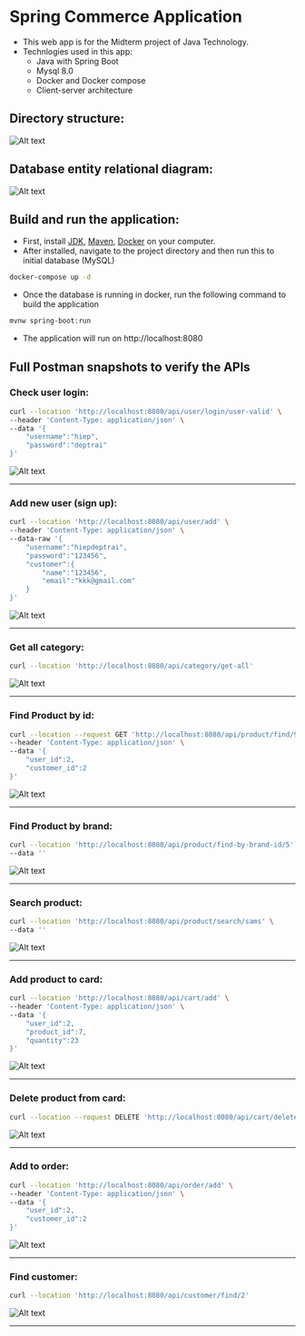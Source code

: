 # Spring Commerce Application

- This web app is for the Midterm project of Java Technology.
- Technlogies used in this app:
  - Java with Spring Boot
  - Mysql 8.0
  - Docker and Docker compose
  - Client-server architecture
  
## Directory structure:
  ![Alt text](imgs/image.png)

## Database entity relational diagram:
  ![Alt text](imgs/data-model/ERD.jpg)


## Build and run the application:
- First, install [JDK](https://www.oracle.com/java/technologies/downloads/), [Maven](https://maven.apache.org/), [Docker](https://www.docker.com/) on your computer.
- After installed, navigate to the project directory and then run this to initial database (MySQL)
  
```bash
docker-compose up -d
```

- Once the database is running in docker, run the following command to build the application

```bash
mvnw spring-boot:run
```

- The application will run on http://localhost:8080

##  Full Postman snapshots to verify the APIs

### Check user login:
```bash
curl --location 'http://localhost:8080/api/user/login/user-valid' \
--header 'Content-Type: application/json' \
--data '{
    "username":"hiep",
    "password":"deptrai"
}'
```

![Alt text](imgs/postman-api/user-check-login.jpg)

---

### Add new user (sign up):
```bash
curl --location 'http://localhost:8080/api/user/add' \
--header 'Content-Type: application/json' \
--data-raw '{
    "username":"hiepdeptrai",
    "password":"123456",
    "customer":{
        "name":"123456",
        "email":"kkk@gmail.com"
    }
}'
```

![Alt text](imgs/postman-api/user-add.jpg)

---

### Get all category:
```bash
curl --location 'http://localhost:8080/api/category/get-all'
```

![Alt text](imgs/postman-api/category-get-all.png)

---

### Find Product by id:
```bash
curl --location --request GET 'http://localhost:8080/api/product/find/9' \
--header 'Content-Type: application/json' \
--data '{
    "user_id":2,
    "customer_id":2
}'
```

![Alt text](imgs/postman-api/product-find.jpg)

---

### Find Product by brand:
```bash
curl --location 'http://localhost:8080/api/product/find-by-brand-id/5' \
--data ''
```

![Alt text](imgs/postman-api/product-find-by-brand.jpg)

---

### Search product:
```bash
curl --location 'http://localhost:8080/api/product/search/sams' \
--data ''
```

![Alt text](imgs/postman-api/product-search.jpg)

---

### Add product to card:
```bash
curl --location 'http://localhost:8080/api/cart/add' \
--header 'Content-Type: application/json' \
--data '{
    "user_id":2,
    "product_id":7,
    "quantity":23
}'
```

![Alt text](imgs/postman-api/cart-add.jpg)

---

### Delete product from card:
```bash
curl --location --request DELETE 'http://localhost:8080/api/cart/delete/4'
```

![Alt text](imgs/postman-api/cart-delete.jpg)

---

### Add to order:
```bash
curl --location 'http://localhost:8080/api/order/add' \
--header 'Content-Type: application/json' \
--data '{
    "user_id":2,
    "customer_id":2
}'
```

![Alt text](imgs/postman-api/order-add.jpg)

---


### Find customer:
```bash
curl --location 'http://localhost:8080/api/customer/find/2'
```

![Alt text](imgs/postman-api/customer-find.jpg)

---


